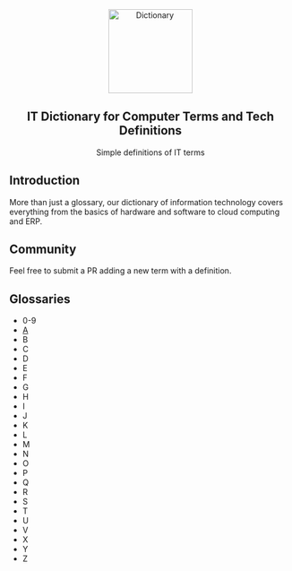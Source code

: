 <div align="center">
  <img src="https://wiki.js.org/img/nolan-literature.2917af16.svg" width="150" alt="Dictionary">
  <!-- Image From Wiki.js -->
  <h2>IT Dictionary for Computer Terms and Tech Definitions </h2>
  <p align="center">Simple definitions of IT terms</p>
</div>

## Introduction  
More than just a glossary, our dictionary of information technology covers everything from the basics of hardware and software to cloud computing and ERP.   

## Community
Feel free to submit a PR adding a new term with a definition.

## Glossaries
- 0-9
- [A](A/README.md)
- B
- C
- D
- E 
- F
- G
- H
- I
- J
- K
- L
- M
- N
- O
- P
- Q
- R
- S
- T
- U 
- V
- X
- Y
- Z